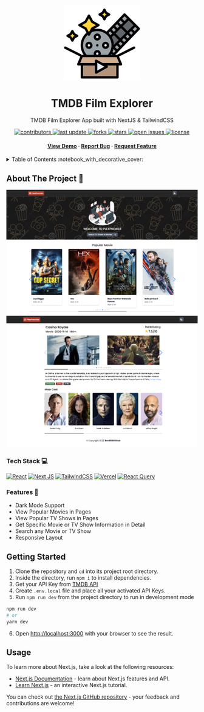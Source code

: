 <div align="center">
<img src="images/movie.png" alt="movie" width="200" height="auto" />
<h1>TMDB Film Explorer</h1>
<p>
    TMDB Film Explorer App built with NextJS & TailwindCSS
  </p>

<!-- Badges -->
<p>
  <a href="https://github.com/Ben888GitHub/project-movie-app/graphs/contributors">
    <img src="https://img.shields.io/github/contributors/Ben888GitHub/project-movie-app" alt="contributors" />
  </a>
  <a href="">
    <img src="https://img.shields.io/github/last-commit/Ben888GitHub/project-movie-app" alt="last update" />
  </a>
  <a href="https://github.com/Ben888GitHub/project-movie-app/network/members">
    <img src="https://img.shields.io/github/forks/Ben888GitHub/project-movie-app" alt="forks" />
  </a>
  <a href="https://github.com/Ben888GitHub/project-movie-app/stargazers">
    <img src="https://img.shields.io/github/stars/Ben888GitHub/project-movie-app" alt="stars" />
  </a>
  <a href="https://github.com/Ben888GitHub/project-movie-app/issues/">
    <img src="https://img.shields.io/github/issues/Ben888GitHub/project-movie-app" alt="open issues" />
  </a>
  <a href="https://github.com/Ben888GitHub/project-movie-app/blob/master/LICENSE">
    <img src="https://img.shields.io/github/license/Ben888GitHub/project-movie-app.svg" alt="license" />
  </a>
</p>

<h4>
    <a href="https://project-movie-app.vercel.app/">View Demo</a>
  <span> · </span>
    <a href="https://github.com/Ben888GitHub/project-movie-app/issues/">Report Bug</a>
  <span> · </span>
    <a href="https://github.com/Ben888GitHub/project-movie-app/issues/">Request Feature</a>
  </h4>

</div>

<!-- TABLE OF CONTENTS -->
<details>
  <summary>Table of Contents :notebook_with_decorative_cover:</summary>
  <ol>
    <li>
      <a href="#about-the-project-star2">About The Project</a>
      <ul>
        <li><a href="#tech-stack-computer">Tech Stack</a></li>
        <li><a href="#features-dart">Features</a></li>
      </ul>
    </li>
    <li>
      <a href="#getting-started">Getting Started</a>
    
    </li>
    <li><a href="#usage">Usage</a></li>
  </ol>
</details>

<!-- ABOUT THE PROJECT -->

## About The Project :star2:

<div align="center"> 
  <img src="/images/plexpremier.png" alt="screenshot" />
  <img src="/images/plexpremiercr.png" alt="screenshot" />
</div>

<!-- TechStack -->

### Tech Stack :computer:

[![React](https://img.shields.io/badge/react-%2320232a.svg?style=for-the-badge&logo=react&logoColor=%2361DAFB)](https://reactjs.org/)
[![Next JS](https://img.shields.io/badge/Next-black?style=for-the-badge&logo=next.js&logoColor=white)](https://nextjs.org/)
[![TailwindCSS](https://img.shields.io/badge/tailwindcss-%2338B2AC.svg?style=for-the-badge&logo=tailwind-css&logoColor=white)](https://tailwindcss.com/)
[![Vercel](https://img.shields.io/badge/vercel-%23000000.svg?style=for-the-badge&logo=vercel&logoColor=white)](https://vercel.com/)
[![React Query](https://img.shields.io/badge/-React%20Query-FF4154?style=for-the-badge&logo=react%20query&logoColor=white)](https://tanstack.com/query/v4/docs/overview)

<!-- Features -->

### Features :dart:

- Dark Mode Support
- View Popular Movies in Pages
- View Popular TV Shows in Pages
- Get Specific Movie or TV Show Information in Detail
- Search any Movie or TV Show
- Responsive Layout

## Getting Started

1. Clone the repository and `cd` into its project root directory.
2. Inside the directory, run `npm i` to install dependencies.
3. Get your API Key from [TMDB API](https://www.themoviedb.org/settings/api)
4. Create `.env.local` file and place all your activated API Keys.
5. Run `npm run dev` from the project directory to run in development mode

```bash
npm run dev
# or
yarn dev
```

6. Open [http://localhost:3000](http://localhost:3000) with your browser to see the result.

## Usage

To learn more about Next.js, take a look at the following resources:

- [Next.js Documentation](https://nextjs.org/docs) - learn about Next.js features and API.
- [Learn Next.js](https://nextjs.org/learn) - an interactive Next.js tutorial.

You can check out [the Next.js GitHub repository](https://github.com/vercel/next.js/) - your feedback and contributions are welcome!
